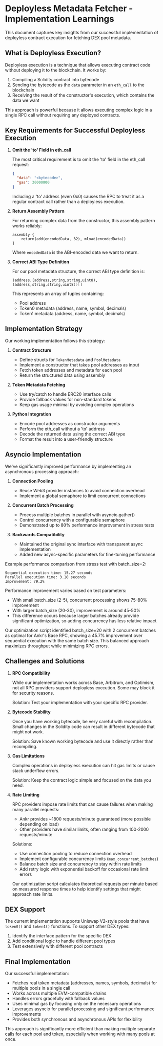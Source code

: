 # Deployless Metadata Fetcher - Implementation Learnings

This document captures key insights from our successful implementation of deployless contract execution for fetching DEX pool metadata.

## What is Deployless Execution?

Deployless execution is a technique that allows executing contract code without deploying it to the blockchain. It works by:

1. Compiling a Solidity contract into bytecode
2. Sending the bytecode as the `data` parameter in an `eth_call` to the blockchain
3. Receiving the result of the constructor's execution, which contains the data we want

This approach is powerful because it allows executing complex logic in a single RPC call without requiring any deployed contracts.

## Key Requirements for Successful Deployless Execution

1. **Omit the 'to' Field in eth_call**
   
   The most critical requirement is to omit the 'to' field in the eth_call request:
   ```json
   {
     "data": "<bytecode>",
     "gas": 30000000
   }
   ```
   Including a 'to' address (even 0x0) causes the RPC to treat it as a regular contract call rather than a deployless execution.

2. **Return Assembly Pattern**
   
   For returning complex data from the constructor, this assembly pattern works reliably:
   ```solidity
   assembly {
       return(add(encodedData, 32), mload(encodedData))
   }
   ```
   
   Where `encodedData` is the ABI-encoded data we want to return.

3. **Correct ABI Type Definition**
   
   For our pool metadata structure, the correct ABI type definition is:
   ```
   (address,(address,string,string,uint8),(address,string,string,uint8))[]
   ```
   
   This represents an array of tuples containing:
   - Pool address
   - Token0 metadata (address, name, symbol, decimals)
   - Token1 metadata (address, name, symbol, decimals)

## Implementation Strategy

Our working implementation follows this strategy:

1. **Contract Structure**
   - Define structs for `TokenMetadata` and `PoolMetadata`
   - Implement a constructor that takes pool addresses as input 
   - Fetch token addresses and metadata for each pool
   - Return the structured data using assembly

2. **Token Metadata Fetching**
   - Use try/catch to handle ERC20 interface calls
   - Provide fallback values for non-standard tokens
   - Keep gas usage minimal by avoiding complex operations

3. **Python Integration**
   - Encode pool addresses as constructor arguments
   - Perform the eth_call without a 'to' address
   - Decode the returned data using the correct ABI type
   - Format the result into a user-friendly structure

## Asyncio Implementation

We've significantly improved performance by implementing an asynchronous processing approach:

1. **Connection Pooling**
   - Reuse Web3 provider instances to avoid connection overhead
   - Implement a global semaphore to limit concurrent connections

2. **Concurrent Batch Processing**
   - Process multiple batches in parallel with asyncio.gather()
   - Control concurrency with a configurable semaphore
   - Demonstrated up to 80% performance improvement in stress tests

3. **Backwards Compatibility**
   - Maintained the original sync interface with transparent async implementation
   - Added new async-specific parameters for fine-tuning performance

Example performance comparison from stress test with batch_size=2:
```
Sequential execution time: 15.27 seconds
Parallel execution time: 3.18 seconds
Improvement: 79.2%
```

Performance improvement varies based on test parameters:
- With small batch_size (2-5), concurrent processing shows 75-80% improvement
- With larger batch_size (20-30), improvement is around 45-50%
- This difference occurs because larger batches already provide significant optimization, so adding concurrency has less relative impact

Our optimization script identified batch_size=20 with 2 concurrent batches as optimal for Ankr's Base RPC, showing a 45.7% improvement over sequential execution with the same batch size. This balanced approach maximizes throughput while minimizing RPC errors.

## Challenges and Solutions

1. **RPC Compatibility**
   
   While our implementation works across Base, Arbitrum, and Optimism, not all RPC providers support deployless execution. Some may block it for security reasons.
   
   Solution: Test your implementation with your specific RPC provider.

2. **Bytecode Stability**
   
   Once you have working bytecode, be very careful with recompilation. Small changes in the Solidity code can result in different bytecode that might not work.
   
   Solution: Save known working bytecode and use it directly rather than recompiling.

3. **Gas Limitations**
   
   Complex operations in deployless execution can hit gas limits or cause stack underflow errors.
   
   Solution: Keep the contract logic simple and focused on the data you need.

4. **Rate Limiting**
   
   RPC providers impose rate limits that can cause failures when making many parallel requests:
   - Ankr provides ~1800 requests/minute guaranteed (more possible depending on load)
   - Other providers have similar limits, often ranging from 100-2000 requests/minute
   
   Solutions:
   - Use connection pooling to reduce connection overhead
   - Implement configurable concurrency limits (`max_concurrent_batches`)
   - Balance batch size and concurrency to stay within rate limits
   - Add retry logic with exponential backoff for occasional rate limit errors
   
   Our optimization script calculates theoretical requests per minute based on measured response times to help identify settings that might approach rate limits.

## DEX Support

The current implementation supports Uniswap V2-style pools that have `token0()` and `token1()` functions. To support other DEX types:

1. Identify the interface pattern for the specific DEX
2. Add conditional logic to handle different pool types
3. Test extensively with different pool contracts

## Final Implementation

Our successful implementation:
- Fetches real token metadata (addresses, names, symbols, decimals) for multiple pools in a single call
- Works across multiple EVM-compatible chains
- Handles errors gracefully with fallback values
- Uses minimal gas by focusing only on the necessary operations
- Leverages asyncio for parallel processing and significant performance improvements
- Provides both synchronous and asynchronous APIs for flexibility

This approach is significantly more efficient than making multiple separate calls for each pool and token, especially when working with many pools at once.